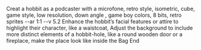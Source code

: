 Creat a hobbit as a podcaster with a microfone, retro style, isometric, cube, game style, low resolution, down angle , game boy colors, 8 bits, retro sprites --ar 1:1 --v 5.2
Enhance the hobbit’s facial features or attire to highlight their character, like a waistcoat, Adjust the background to include more distinct elements of a hobbit-hole, like a round wooden door or a fireplace, make the place look like inside the Bag End 
